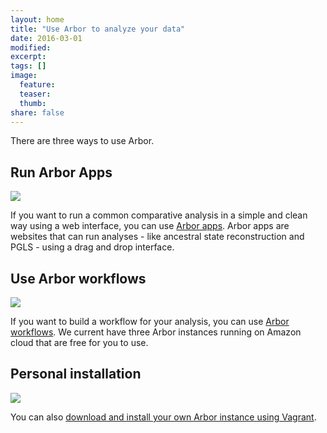 ```yaml
---
layout: home
title: "Use Arbor to analyze your data"
date: 2016-03-01
modified:
excerpt:
tags: []
image:
  feature:
  teaser:
  thumb:
share: false
---
```






There are three ways to use Arbor.


<div class="tiles">
<div class="tile">
  <h2 class="post-title">Run Arbor Apps</h2>
  <a href="{{ site.baseurl }}/arborapps"><img src="{{ site.baseurl }}/images/app_logo.jpeg"></a>
  <p class="post-excerpt">If you want to run a common comparative analysis in a simple and clean way using a web interface, you can use <a href="{{ site.baseurl }}/arborapps">Arbor apps</a>. Arbor apps are websites that can run analyses - like ancestral state reconstruction and PGLS - using a drag and drop interface.</p>
</div><!-- /.tile -->

<div class="tile">
  <h2 class="post-title">Use Arbor workflows</h2>
  <a href="{{site.baseurl}}/usearbor/aws-instances"><img src="{{ site.baseurl }}/images/workflow_logo.jpeg"></a>
  <p class="post-excerpt">If you want to build a workflow for your analysis, you can use <a href="{{site.baseurl}}/usearbor/aws-instances">Arbor workflows</a>. We current have three Arbor instances running on Amazon cloud that are free for you to use.</p>
</div><!-- /.tile -->

<div class="tile">
  <h2 class="post-title">Personal installation</h2>
  <img src="{{ site.baseurl }}/images/vagrant_arbor.jpeg">
  <p class="post-excerpt">You can also <a href="http://arborworkflows.readthedocs.org/en/latest/installation.html">download and install your own Arbor instance using Vagrant</a>.</p>
</div><!-- /.tile -->

</div><!-- /.tiles -->
